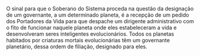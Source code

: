 ﻿O sinal para que o Soberano do Sistema proceda na questão da designação de um governante, a um determinado planeta, é a recepção de um pedido dos Portadores da Vida para que despache um dirigente administrativo com o fito de funcionar naquele planeta onde eles estabeleceram a vida e desenvolveram seres inteligentes evolucionários. Todos os planetas habitados por criaturas mortais evolucionárias têm um governante planetário, dessa ordem de filiação, designado para eles.